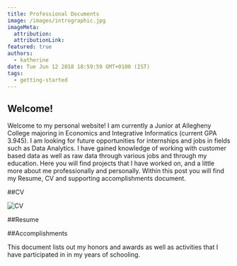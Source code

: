 ```yaml
---
title: Professional Documents
image: /images/intrographic.jpg
imageMeta:
  attribution:
  attributionLink:
featured: true
authors:
  - katherine
date: Tue Jun 12 2018 18:59:59 GMT+0100 (IST)
tags:
  - getting-started
---
```


## Welcome!

Welcome to my personal website! I am currently a Junior at Allegheny College majoring in Economics and Integrative Informatics (current GPA 3.945). I am looking for future opportunities for internships and jobs in fields such as Data Analytics. I have gained knowledge of working with customer based data as well as raw data through various jobs and through my education. Here you will find projects that I have worked on, and a little more about me professionally and personally. Within this post you will find my Resume, CV and supporting accomplishments document.

##CV

![CV](/images/CV.jpg)

##Resume



##Accomplishments

This document lists out my honors and awards as well as activities that I have participated in in my years of schooling.
